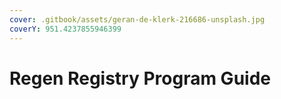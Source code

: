 ```yaml
---
cover: .gitbook/assets/geran-de-klerk-216686-unsplash.jpg
coverY: 951.4237855946399
---
```


# Regen Registry Program Guide

